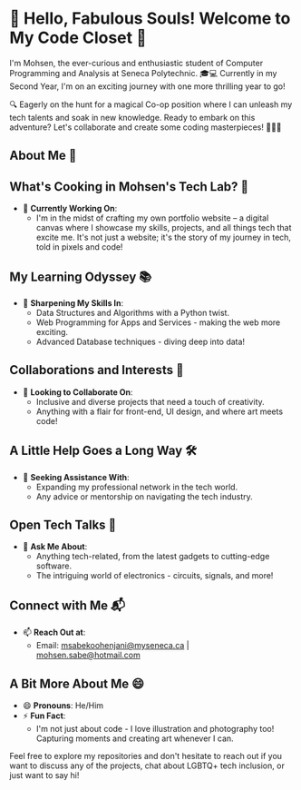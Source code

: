 
# 🌟 Hello, Fabulous Souls! Welcome to My Code Closet  🌈

I'm Mohsen, the ever-curious and enthusiastic student of Computer Programming and Analysis at Seneca Polytechnic. 🎓💻 
Currently in my Second Year, I'm on an exciting journey with one more thrilling year to go!

🔍 Eagerly on the hunt for a magical Co-op position where I can unleash my tech talents and soak in new knowledge. 
Ready to embark on this adventure? Let's collaborate and create some coding masterpieces! 🌊👨‍💻


## About Me 🚀

## What's Cooking in Mohsen's Tech Lab? 🧪

- 🔭 **Currently Working On**: 
  - I'm in the midst of crafting my own portfolio website – a digital canvas where I showcase my skills, projects, and all things tech that excite me. It's not just a website; it's the story of my journey in tech, told in pixels and code!

## My Learning Odyssey 📚
- 🌱 **Sharpening My Skills In**:
  - Data Structures and Algorithms with a Python twist.
  - Web Programming for Apps and Services - making the web more exciting.
  - Advanced Database techniques - diving deep into data!

## Collaborations and Interests 🤝
- 👯 **Looking to Collaborate On**: 
  - Inclusive and diverse projects that need a touch of creativity.
  - Anything with a flair for front-end, UI design, and where art meets code!

## A Little Help Goes a Long Way 🛠️
- 🤔 **Seeking Assistance With**: 
  - Expanding my professional network in the tech world.
  - Any advice or mentorship on navigating the tech industry.

## Open Tech Talks 💬
- 💬 **Ask Me About**:
  - Anything tech-related, from the latest gadgets to cutting-edge software.
  - The intriguing world of electronics - circuits, signals, and more!

## Connect with Me 📬
- 📫 **Reach Out at**:
  - Email: msabekoohenjani@myseneca.ca | mohsen.sabe@hotmail.com

## A Bit More About Me 😄
- 😄 **Pronouns**: He/Him
- ⚡ **Fun Fact**: 
  - I'm not just about code - I love illustration and photography too! Capturing moments and creating art whenever I can.


Feel free to explore my repositories and don't hesitate to reach out if you want to discuss any of the projects, chat about LGBTQ+ tech inclusion, or just want to say hi!

